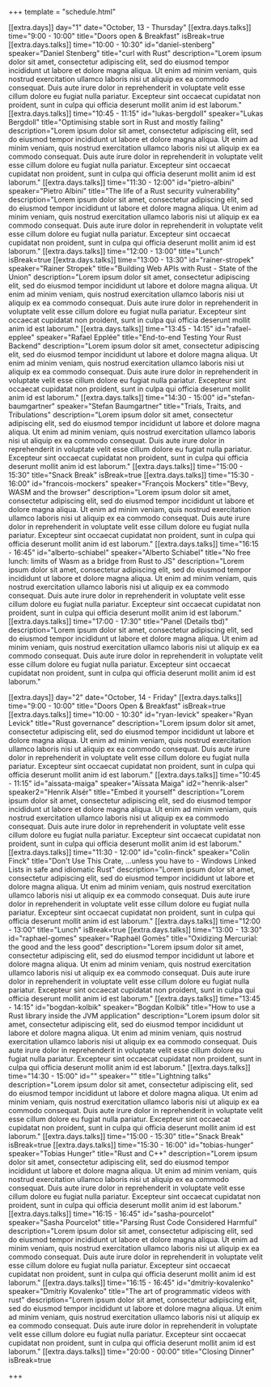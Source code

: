 +++
template = "schedule.html"

[[extra.days]]
	day="1"
	date="October, 13 - Thursday"
[[extra.days.talks]]
	time="9:00 -  10:00"
	title="Doors open & Breakfast"
	isBreak=true
[[extra.days.talks]]
	time="10:00 - 10:30"
	id="daniel-stenberg"
	speaker="Daniel Stenberg"
	title="curl with Rust"
	description="Lorem ipsum dolor sit amet, consectetur adipiscing elit, sed do eiusmod tempor incididunt ut labore et dolore magna aliqua. Ut enim ad minim veniam, quis nostrud exercitation ullamco laboris nisi ut aliquip ex ea commodo consequat. Duis aute irure dolor in reprehenderit in voluptate velit esse cillum dolore eu fugiat nulla pariatur. Excepteur sint occaecat cupidatat non proident, sunt in culpa qui officia deserunt mollit anim id est laborum."
[[extra.days.talks]]
	time="10:45 - 11:15"
	id="lukas-bergdoll"
	speaker="Lukas Bergdoll"
	title="Optimising stable sort in Rust and mostly failing"
	description="Lorem ipsum dolor sit amet, consectetur adipiscing elit, sed do eiusmod tempor incididunt ut labore et dolore magna aliqua. Ut enim ad minim veniam, quis nostrud exercitation ullamco laboris nisi ut aliquip ex ea commodo consequat. Duis aute irure dolor in reprehenderit in voluptate velit esse cillum dolore eu fugiat nulla pariatur. Excepteur sint occaecat cupidatat non proident, sunt in culpa qui officia deserunt mollit anim id est laborum."
[[extra.days.talks]]
	time="11:30 - 12:00"
	id="pietro-albini"
	speaker="Pietro Albini"
	title="The life of a Rust security vulnerability"
	description="Lorem ipsum dolor sit amet, consectetur adipiscing elit, sed do eiusmod tempor incididunt ut labore et dolore magna aliqua. Ut enim ad minim veniam, quis nostrud exercitation ullamco laboris nisi ut aliquip ex ea commodo consequat. Duis aute irure dolor in reprehenderit in voluptate velit esse cillum dolore eu fugiat nulla pariatur. Excepteur sint occaecat cupidatat non proident, sunt in culpa qui officia deserunt mollit anim id est laborum."
[[extra.days.talks]]
	time="12:00 - 13:00"
	title="Lunch"
	isBreak=true
[[extra.days.talks]]
	time="13:00 - 13:30"
	id="rainer-stropek"
	speaker="Rainer Stropek"
	title="Building Web APIs with Rust - State of the Union"
	description="Lorem ipsum dolor sit amet, consectetur adipiscing elit, sed do eiusmod tempor incididunt ut labore et dolore magna aliqua. Ut enim ad minim veniam, quis nostrud exercitation ullamco laboris nisi ut aliquip ex ea commodo consequat. Duis aute irure dolor in reprehenderit in voluptate velit esse cillum dolore eu fugiat nulla pariatur. Excepteur sint occaecat cupidatat non proident, sunt in culpa qui officia deserunt mollit anim id est laborum."
[[extra.days.talks]]
	time="13:45 - 14:15"
	id="rafael-epplee"
	speaker="Rafael Epplée"
	title="End-to-end Testing Your Rust Backend"
	description="Lorem ipsum dolor sit amet, consectetur adipiscing elit, sed do eiusmod tempor incididunt ut labore et dolore magna aliqua. Ut enim ad minim veniam, quis nostrud exercitation ullamco laboris nisi ut aliquip ex ea commodo consequat. Duis aute irure dolor in reprehenderit in voluptate velit esse cillum dolore eu fugiat nulla pariatur. Excepteur sint occaecat cupidatat non proident, sunt in culpa qui officia deserunt mollit anim id est laborum."
[[extra.days.talks]]
	time="14:30 - 15:00"
	id="stefan-baumgartner"
	speaker="Stefan Baumgartner"
	title="Trials, Traits, and Tribulations"
	description="Lorem ipsum dolor sit amet, consectetur adipiscing elit, sed do eiusmod tempor incididunt ut labore et dolore magna aliqua. Ut enim ad minim veniam, quis nostrud exercitation ullamco laboris nisi ut aliquip ex ea commodo consequat. Duis aute irure dolor in reprehenderit in voluptate velit esse cillum dolore eu fugiat nulla pariatur. Excepteur sint occaecat cupidatat non proident, sunt in culpa qui officia deserunt mollit anim id est laborum."
[[extra.days.talks]]
	time="15:00 - 15:30"
	title="Snack Break"
	isBreak=true
[[extra.days.talks]]
	time="15:30 - 16:00"
	id="francois-mockers"
	speaker="François Mockers"
	title="Bevy, WASM and the browser"
	description="Lorem ipsum dolor sit amet, consectetur adipiscing elit, sed do eiusmod tempor incididunt ut labore et dolore magna aliqua. Ut enim ad minim veniam, quis nostrud exercitation ullamco laboris nisi ut aliquip ex ea commodo consequat. Duis aute irure dolor in reprehenderit in voluptate velit esse cillum dolore eu fugiat nulla pariatur. Excepteur sint occaecat cupidatat non proident, sunt in culpa qui officia deserunt mollit anim id est laborum."
[[extra.days.talks]]
	time="16:15 - 16:45"
	id="alberto-schiabel"
	speaker="Alberto Schiabel"
	title="No free lunch: limits of Wasm as a bridge from Rust to JS"
	description="Lorem ipsum dolor sit amet, consectetur adipiscing elit, sed do eiusmod tempor incididunt ut labore et dolore magna aliqua. Ut enim ad minim veniam, quis nostrud exercitation ullamco laboris nisi ut aliquip ex ea commodo consequat. Duis aute irure dolor in reprehenderit in voluptate velit esse cillum dolore eu fugiat nulla pariatur. Excepteur sint occaecat cupidatat non proident, sunt in culpa qui officia deserunt mollit anim id est laborum."
[[extra.days.talks]]
	time="17:00 - 17:30"
	title="Panel (Details tbd)"
	description="Lorem ipsum dolor sit amet, consectetur adipiscing elit, sed do eiusmod tempor incididunt ut labore et dolore magna aliqua. Ut enim ad minim veniam, quis nostrud exercitation ullamco laboris nisi ut aliquip ex ea commodo consequat. Duis aute irure dolor in reprehenderit in voluptate velit esse cillum dolore eu fugiat nulla pariatur. Excepteur sint occaecat cupidatat non proident, sunt in culpa qui officia deserunt mollit anim id est laborum."

[[extra.days]]
	day="2"
	date="October, 14 - Friday"
[[extra.days.talks]]
	time="9:00 - 10:00"
	title="Doors Open & Breakfast"
	isBreak=true
[[extra.days.talks]]
	time="10:00 - 10:30"
	id="ryan-levick"
	speaker="Ryan Levick"
	title="Rust governance"
	description="Lorem ipsum dolor sit amet, consectetur adipiscing elit, sed do eiusmod tempor incididunt ut labore et dolore magna aliqua. Ut enim ad minim veniam, quis nostrud exercitation ullamco laboris nisi ut aliquip ex ea commodo consequat. Duis aute irure dolor in reprehenderit in voluptate velit esse cillum dolore eu fugiat nulla pariatur. Excepteur sint occaecat cupidatat non proident, sunt in culpa qui officia deserunt mollit anim id est laborum."
[[extra.days.talks]]
	time="10:45 - 11:15"
	id="aissata-maiga"
	speaker="Aïssata Maiga"
	id2="henrik-alser"
	speaker2="Henrik Alsér"
	title="Embed it yourself"
	description="Lorem ipsum dolor sit amet, consectetur adipiscing elit, sed do eiusmod tempor incididunt ut labore et dolore magna aliqua. Ut enim ad minim veniam, quis nostrud exercitation ullamco laboris nisi ut aliquip ex ea commodo consequat. Duis aute irure dolor in reprehenderit in voluptate velit esse cillum dolore eu fugiat nulla pariatur. Excepteur sint occaecat cupidatat non proident, sunt in culpa qui officia deserunt mollit anim id est laborum."
[[extra.days.talks]]
	time="11:30 - 12:00"
	id="colin-finck"
	speaker="Colin Finck"
	title="Don't Use This Crate, ...unless you have to - Windows Linked Lists in safe and idiomatic Rust"
	description="Lorem ipsum dolor sit amet, consectetur adipiscing elit, sed do eiusmod tempor incididunt ut labore et dolore magna aliqua. Ut enim ad minim veniam, quis nostrud exercitation ullamco laboris nisi ut aliquip ex ea commodo consequat. Duis aute irure dolor in reprehenderit in voluptate velit esse cillum dolore eu fugiat nulla pariatur. Excepteur sint occaecat cupidatat non proident, sunt in culpa qui officia deserunt mollit anim id est laborum."
[[extra.days.talks]]
	time="12:00 - 13:00"
	title="Lunch"
	isBreak=true
[[extra.days.talks]]
	time="13:00 - 13:30"
	id="raphael-gomes"
	speaker="Raphaël Gomès"
	title="Oxidizing Mercurial: the good and the less good"
	description="Lorem ipsum dolor sit amet, consectetur adipiscing elit, sed do eiusmod tempor incididunt ut labore et dolore magna aliqua. Ut enim ad minim veniam, quis nostrud exercitation ullamco laboris nisi ut aliquip ex ea commodo consequat. Duis aute irure dolor in reprehenderit in voluptate velit esse cillum dolore eu fugiat nulla pariatur. Excepteur sint occaecat cupidatat non proident, sunt in culpa qui officia deserunt mollit anim id est laborum."
[[extra.days.talks]]
	time="13:45 - 14:15"
	id="bogdan-kolbik"
	speaker="Bogdan Kolbik"
	title="How to use a Rust library inside the JVM application"
	description="Lorem ipsum dolor sit amet, consectetur adipiscing elit, sed do eiusmod tempor incididunt ut labore et dolore magna aliqua. Ut enim ad minim veniam, quis nostrud exercitation ullamco laboris nisi ut aliquip ex ea commodo consequat. Duis aute irure dolor in reprehenderit in voluptate velit esse cillum dolore eu fugiat nulla pariatur. Excepteur sint occaecat cupidatat non proident, sunt in culpa qui officia deserunt mollit anim id est laborum."
[[extra.days.talks]]
	time="14:30 - 15:00"
	id=""
	speaker=""
	title="Lightning talks"
	description="Lorem ipsum dolor sit amet, consectetur adipiscing elit, sed do eiusmod tempor incididunt ut labore et dolore magna aliqua. Ut enim ad minim veniam, quis nostrud exercitation ullamco laboris nisi ut aliquip ex ea commodo consequat. Duis aute irure dolor in reprehenderit in voluptate velit esse cillum dolore eu fugiat nulla pariatur. Excepteur sint occaecat cupidatat non proident, sunt in culpa qui officia deserunt mollit anim id est laborum."
[[extra.days.talks]]
	time="15:00 - 15:30"
	title="Snack Break"
	isBreak=true
[[extra.days.talks]]
	time="15:30 - 16:00"
	id="tobias-hunger"
	speaker="Tobias Hunger"
	title="Rust and C++"
	description="Lorem ipsum dolor sit amet, consectetur adipiscing elit, sed do eiusmod tempor incididunt ut labore et dolore magna aliqua. Ut enim ad minim veniam, quis nostrud exercitation ullamco laboris nisi ut aliquip ex ea commodo consequat. Duis aute irure dolor in reprehenderit in voluptate velit esse cillum dolore eu fugiat nulla pariatur. Excepteur sint occaecat cupidatat non proident, sunt in culpa qui officia deserunt mollit anim id est laborum."
[[extra.days.talks]]
	time="16:15 - 16:45"
	id="sasha-pourcelot"
	speaker="Sasha Pourcelot"
	title="Parsing Rust Code Considered Harmful"
	description="Lorem ipsum dolor sit amet, consectetur adipiscing elit, sed do eiusmod tempor incididunt ut labore et dolore magna aliqua. Ut enim ad minim veniam, quis nostrud exercitation ullamco laboris nisi ut aliquip ex ea commodo consequat. Duis aute irure dolor in reprehenderit in voluptate velit esse cillum dolore eu fugiat nulla pariatur. Excepteur sint occaecat cupidatat non proident, sunt in culpa qui officia deserunt mollit anim id est laborum."
[[extra.days.talks]]
	time="16:15 - 16:45"
	id="dmitriy-kovalenko"
	speaker="Dmitriy Kovalenko"
	title="The art of programmatic videos with rust"
	description="Lorem ipsum dolor sit amet, consectetur adipiscing elit, sed do eiusmod tempor incididunt ut labore et dolore magna aliqua. Ut enim ad minim veniam, quis nostrud exercitation ullamco laboris nisi ut aliquip ex ea commodo consequat. Duis aute irure dolor in reprehenderit in voluptate velit esse cillum dolore eu fugiat nulla pariatur. Excepteur sint occaecat cupidatat non proident, sunt in culpa qui officia deserunt mollit anim id est laborum."
[[extra.days.talks]]
	time="20:00 - 00:00"
	title="Closing Dinner"
	isBreak=true

+++

